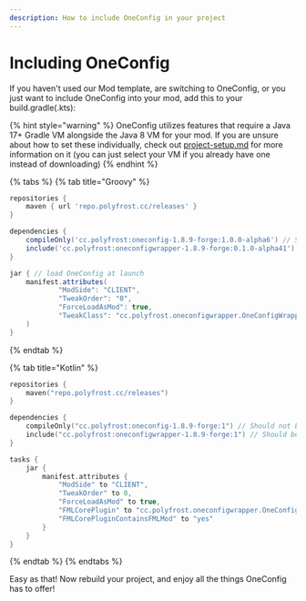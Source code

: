 ```yaml
---
description: How to include OneConfig in your project
---
```


# Including OneConfig

If you haven't used our Mod template, are switching to OneConfig, or you just want to include OneConfig into your mod, add this to your build.gradle(.kts):

{% hint style="warning" %}
OneConfig utilizes features that require a Java 17+ Gradle VM alongside the Java 8 VM for your mod. If you are unsure about how to set these individually, check out [project-setup.md](basics/project-setup.md "mention") for more information on it (you can just select your VM if you already have one instead of downloading)
{% endhint %}

{% tabs %}
{% tab title="Groovy" %}
```groovy
repositories {
    maven { url 'repo.polyfrost.cc/releases' }
}

dependencies {
    compileOnly('cc.polyfrost:oneconfig-1.8.9-forge:1.0.0-alpha6') // Should not be included in jar
    include('cc.polyfrost:oneconfigwrapper-1.8.9-forge:0.1.0-alpha41') // Should be included in jar
}

jar { // load OneConfig at launch
    manifest.attributes(
            "ModSide": "CLIENT",
            "TweakOrder": "0",
            "ForceLoadAsMod": true,
            "TweakClass": "cc.polyfrost.oneconfigwrapper.OneConfigWrapper",
    )
}
```
{% endtab %}

{% tab title="Kotlin" %}
```kts
repositories {
    maven("repo.polyfrost.cc/releases")
}

dependencies {
    compileOnly("cc.polyfrost:oneconfig-1.8.9-forge:1") // Should not be included in jar
    include("cc.polyfrost:oneconfigwrapper-1.8.9-forge:1") // Should be included in jar
}

tasks {
    jar {
        manifest.attributes {
            "ModSide" to "CLIENT",
            "TweakOrder" to 0,
            "ForceLoadAsMod" to true,
            "FMLCorePlugin" to "cc.polyfrost.oneconfigwrapper.OneConfigWrapper",
            "FMLCorePluginContainsFMLMod" to "yes"
        }
    }
}
```
{% endtab %}
{% endtabs %}

Easy as that! Now rebuild your project, and enjoy all the things OneConfig has to offer!
